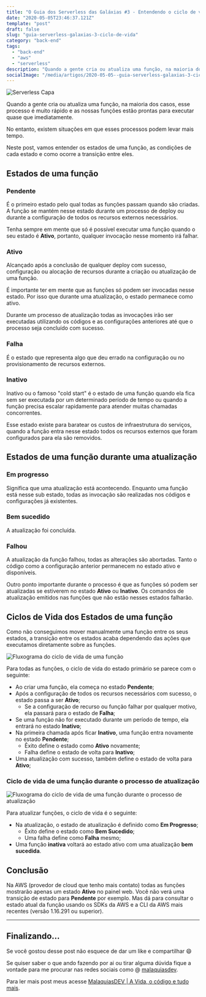 ```yaml
---
title: "O Guia dos Serverless das Galáxias #3 - Entendendo o ciclo de vida de uma função lambda"
date: "2020-05-05T23:46:37.121Z"
template: "post"
draft: false
slug: "guia-serverless-galaxias-3-ciclo-de-vida"
category: "back-end"
tags:
  - "back-end"
  - "aws"
  - "serverless"
description: "Quando a gente cria ou atualiza uma função, na maioria dos casos, esse processo é muito rápido e as nossas funções estão prontas para executar quase que imediatamente. Neste post, vamos entender os estados de uma função, as condições de cada estado e como ocorre a transição entre eles."
socialImage: "/media/artigos/2020-05-05--guia-serverless-galaxias-3-ciclo-de-vida/cover.png"
---
```


![Serverless Capa](/media/artigos/2020-05-05--guia-serverless-galaxias-3-ciclo-de-vida/cover.png)

Quando a gente cria ou atualiza uma função, na maioria dos casos, esse processo é muito rápido e as nossas funções estão prontas para executar quase que imediatamente. 

No entanto, existem situações em que esses processos podem levar mais tempo.

Neste post, vamos entender os estados de uma função, as condições de cada estado e como ocorre a transição entre eles.

## Estados de uma função

### Pendente

É o primeiro estado pelo qual todas as funções passam quando são criadas. A função se mantém nesse estado durante um processo de deploy ou durante a configuração de todos os recursos externos necessários. 

Tenha sempre em mente que só é possível executar uma função quando o seu estado é **Ativo**, portanto, qualquer invocação nesse momento irá falhar. 


### Ativo

Alcançado após a conclusão de qualquer deploy com sucesso, configuração ou alocação de recursos durante a criação ou atualização de uma função. 

É importante ter em mente que as funções só podem ser invocadas nesse estado. Por isso que durante uma atualização, o estado permanece como ativo. 

Durante um processo de atualização todas as invocações irão ser executadas utilizando os códigos e as configurações anteriores até que o processo seja concluído com sucesso.


### Falha

É o estado que representa algo que deu errado na configuração ou no provisionamento de recursos externos.


### Inativo

Inativo ou o famoso "cold start" é o estado de uma função quando ela fica sem ser executada por um determinado período de tempo ou quando a função precisa escalar rapidamente para atender muitas chamadas concorrentes. 

Esse estado existe para baratear os custos de infraestrutura do serviços, quando a função entra nesse estado todos os recursos externos que foram configurados para ela são removidos. 


## Estados de uma função durante uma atualização


### Em progresso

Significa que uma atualização está acontecendo. Enquanto uma função está nesse sub estado, todas as invocação são realizadas nos códigos e configurações já existentes.


### Bem sucedido

A atualização foi concluída.


### Falhou

A atualização da função falhou, todas as alterações são abortadas. Tanto o código como a configuração anterior permanecem no estado ativo e disponíveis.

Outro ponto importante durante o processo é que as funções só podem ser atualizadas se estiverem no estado **Ativo** ou **Inativo**. Os comandos de atualização emitidos nas funções que não estão nesses estados falharão.

## Ciclos de Vida dos Estados de uma função

Como não conseguimos mover manualmente uma função entre os seus estados, a transição entre os estados acaba dependendo das ações que executamos diretamente sobre as funções.


![Fluxograma do ciclo de vida de uma função](/media/artigos/2020-05-05--guia-serverless-galaxias-3-ciclo-de-vida/ciclo-de-vida.png)

Para todas as funções, o ciclo de vida do estado primário se parece com o seguinte:

*   Ao criar uma função, ela começa no estado **Pendente**;
*   Após a configuração de todos os recursos necessários com sucesso, o estado passa a ser **Ativo**;
    *   Se a configuração de recurso ou função falhar por qualquer motivo, ela passará para o estado de **Falha**;
*   Se uma função não for executado durante um período de tempo, ela entrará no estado **Inativo**;
*   Na primeira chamada após ficar **Inativo**, uma função entra novamente no estado **Pendente**;
    *   Êxito define o estado como **Ativo** novamente;
    *   Falha define o estado de volta para **Inativo**;
*   Uma atualização com sucesso, também define o estado de volta para **Ativo**;

### Ciclo de vida de uma função durante o processo de atualização

![Fluxograma do ciclo de vida de uma função durante o processo de atualização](/media/artigos/2020-05-05--guia-serverless-galaxias-3-ciclo-de-vida/ciclo-de-vida-processo-atualizacao.png)

Para atualizar funções, o ciclo de vida é o seguinte:

*   Na atualização, o estado de atualização é definido como **Em Progresso**;
    *   Êxito define o estado como **Bem Sucedido**;
    *   Uma falha define como **Falha** mesmo;
*   Uma função **inativa** voltará ao estado ativo com uma atualização **bem sucedida**.

## Conclusão

Na AWS (provedor de cloud que tenho mais contato) todas as funções mostrarão apenas um estado **Ativo** no painel web. Você não verá uma transição de estado para **Pendente** por exemplo. Mas dá para consultar o estado atual da função usando os SDKs da AWS e a CLI da AWS mais recentes (versão 1.16.291 ou superior).

---

## Finalizando…

Se você gostou desse post não esquece de dar um like e compartilhar 😄

Se quiser saber o que ando fazendo por ai ou tirar alguma dúvida fique a vontade para me procurar nas redes sociais como @ [malaquiasdev](https://twitter.com/malaquiasdev).

Para ler mais post meus acesse [MalaquiasDEV | A Vida, o código e tudo mais](http://malaquias.dev).
